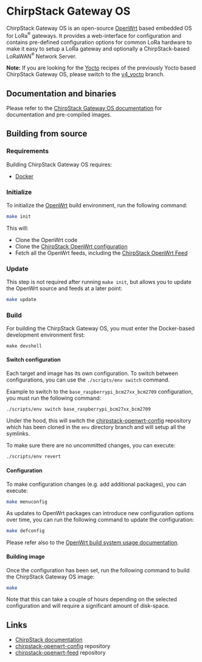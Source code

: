 # ChirpStack Gateway OS

ChirpStack Gateway OS is an open-source [OpenWrt](https://openwrt.org/) based
embedded OS for LoRa<sup>&reg;</sup> gateways. It provides a web-interface for
configuration and contains pre-defined configuration options for common
LoRa hardware to make it easy to setup a LoRa gateway and optionally a
ChirpStack-based LoRaWAN<sup>&reg;</sup> Network Server.

**Note:** If you are looking for the [Yocto](https://www.yoctoproject.org/)
recipes of the previously Yocto based ChirpStack Gateway OS, please switch to
the [v4_yocto](https://github.com/chirpstack/chirpstack-gateway-os/tree/v4_yocto)
branch.

## Documentation and binaries

Please refer to the [ChirpStack Gateway OS documentation](https://www.chirpstack.io/docs/chirpstack-gateway-os/)
for documentation and pre-compiled images.

## Building from source

### Requirements

Building ChirpStack Gateway OS requires:

* [Docker](https://www.docker.com/)

### Initialize

To initialize the [OpenWrt](https://openwrt.org/) build environment, run the
following command:

```bash
make init
```

This will:

* Clone the OpenWrt code
* Clone the [ChirpStack OpenWrt configuration](https://github.com/chirpstack/chirpstack-openwrt-config/)
* Fetch all the OpenWrt feeds, including the [ChirpStack OpenWrt Feed](https://github.com/chirpstack/chirpstack-openwrt-feed)

### Update

This step is not required after running `make init`, but allows you to update
the OpenWrt source and feeds at a later point:

```bash
make update
```

### Build

For building the ChirpStack Gateway OS, you must enter the Docker-based
development environment first:

```
make devshell
```

#### Switch configuration

Each target and image has its own configuration. To switch between
configurations, you can use the `./scripts/env switch` command.

Example to switch to the `base_raspberrypi_bcm27xx_bcm2709` configuration,
you must run the following command:

```bash
./scripts/env switch base_raspberrypi_bcm27xx_bcm2709
```

Under the hood, this will switch the [chirpstack-openwrt-config](https://github.com/chirpstack/chirpstack-openwrt-config/branches)
repository which has been cloned in the `env` directory branch and will setup
all the symlinks.

To make sure there are no uncommitted changes, you can execute:

```bash
./scripts/env revert
```


#### Configuration

To make configuration changes (e.g. add additional packages), you can execute:

```bash
make menuconfig
```

As updates to OpenWrt packages can introduce new configuration options over
time, you can run the following command to update the configuration:

```bash
make defconfig
```

Please refer also to the [OpenWrt build system usage documentation](https://openwrt.org/docs/guide-developer/toolchain/use-buildsystem).

#### Building image

Once the configuration has been set, run the following command to build the
ChirpStack Gateway OS image:

```bash
make
```

Note that this can take a couple of hours depending on the selected
configuration and will require a significant amount of disk-space.

## Links

* [ChirpStack documentation](https://www.chirpstack.io/)
* [chirpstack-openwrt-config](https://github.com/chirpstack/chirpstack-openwrt-config/) repository
* [chirpstack-openwrt-feed](https://github.com/chirpstack/chirpstack-openwrt-feed) repository
